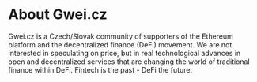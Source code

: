 # About Gwei.cz

Gwei.cz is a Czech/Slovak community of supporters of the Ethereum platform and the decentralized finance (DeFi) movement. We are not interested in speculating on price, but in real technological advances in open and decentralized services that are changing the world of traditional finance within DeFi. Fintech is the past - DeFi the future.
